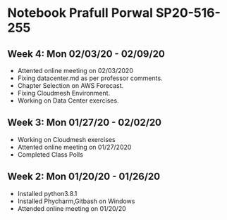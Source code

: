 # Notebook Prafull Porwal SP20-516-255

## Week 4: Mon 02/03/20 - 02/09/20

* Attented online meeting on 02/03/2020 
* Fixing datacenter.md as per professor comments. 
* Chapter Selection on AWS Forecast.
* Fixing Cloudmesh Environment.
* Working on Data Center exercises.

## Week 3: Mon 01/27/20 - 02/02/20

* Working on Cloudmesh exercises
* Attented online meeting on 01/27/2020
* Completed Class Polls

## Week 2: Mon 01/20/20 - 01/26/20

* Installed python3.8.1
* Installed Phycharm,Gitbash on Windows
* Attended online meeting on 01/20/20
